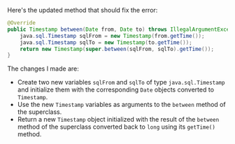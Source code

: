 Here's the updated method that should fix the error:

```java
@Override
public Timestamp between(Date from, Date to) throws IllegalArgumentException {
    java.sql.Timestamp sqlFrom = new Timestamp(from.getTime());
    java.sql.Timestamp sqlTo = new Timestamp(to.getTime());
    return new Timestamp(super.between(sqlFrom, sqlTo).getTime());
}
```

The changes I made are:

* Create two new variables `sqlFrom` and `sqlTo` of type `java.sql.Timestamp` and initialize them with the corresponding `Date` objects converted to `Timestamp`.
* Use the new `Timestamp` variables as arguments to the `between` method of the superclass.
* Return a new `Timestamp` object initialized with the result of the `between` method of the superclass converted back to `long` using its `getTime()` method.
